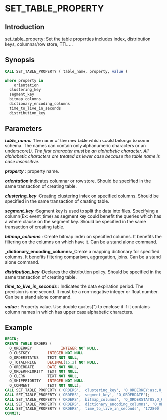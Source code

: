 # SET_TABLE_PROPERTY

## Introduction

set_table_property: Set the table properties includes index, distribution keys, columnar/row store, TTL ...
## Synopsis

```sql
CALL SET_TABLE_PROPERTY ( table_name, property, value )

where property in
	orientation
  clustering_key
  segment_key
  bitmap_columns
  dictionary_encoding_columns
  time_to_live_in_seconds
  distribution_key
```
## Parameters

_**table_name:**_ The name of the new table which could belongs to some schema. The names can contain only alphanumeric characters or an underscore(_). The first character must be an alphabetic character. All alphabetic characters are treated as lower case because the table name is case insensitive._

_**property**_ : property name.

_**orientation**_:Indicates columnar or row store. Should be specified in the same transaction of creating table. 

_**clustering_key**_ :Creating clustering index on specified columns. Should be specified in the same transaction of creating table. 

_**segment_key**_ :Segment key is used to split the data into files. Specifying a column(Ex: event_time) as segment key could benefit the queries which has a where clause on the segment key. Should be specified in the same transaction of creating table. 

_**bitmap_columns**_ : Create bitmap index on specified columns. It benefits the filtering on the columns on which have it. Can be a stand alone command.

_**dictionary_encoding_columns:**_Create a mapping dictionary for specified columns. It benefits filtering comparison, aggregation, joins. Can be a stand alone command.

_**distribution_key**_ :Declares the distribution policy. Should be specified in the same transaction of creating table. 

_**time_to_live_in_seconds**_ : Indicates the data expiration period. The precision is one second. It must be a non-negative integer or float number. Can be a stand alone command.

_**value**_ : Property value. Use double quotes(") to enclose it if it contains column names in which has upper case alphabetic characters.

## Example

```sql
BEGIN;
CREATE TABLE ORDERS ( 
  O_ORDERKEY 			 INTEGER NOT NULL,
  O_CUSTKEY        INTEGER NOT NULL,
  O_ORDERSTATUS    TEXT NOT NULL,
  O_TOTALPRICE     DECIMAL(15,2) NOT NULL,
  O_ORDERDATE      DATE NOT NULL,
  O_ORDERPRIORITY  TEXT NOT NULL,  
  O_CLERK          TEXT NOT NULL, 
  O_SHIPPRIORITY   INTEGER NOT NULL,
  O_COMMENT        TEXT NOT NULL);
CALL SET_TABLE_PROPERTY ('ORDERS', 'clustering_key', 'O_ORDERKEY:asc,O_CUSTKEY:asc');
CALL SET_TABLE_PROPERTY ('ORDERS', 'segment_key', 'O_ORDERDATE');
CALL SET_TABLE_PROPERTY ('ORDERS', 'bitmap_columns', 'O_ORDERSTATUS,O_ORDERPRIORITY,O_CLERK,O_SHIPPRIORITY');
CALL SET_TABLE_PROPERTY ('ORDERS', 'dictionary_encoding_columns', 'O_ORDERSTATUS,O_ORDERPRIORITY,O_CLERK,O_SHIPPRIORITY');
CALL SET_TABLE_PROPERTY ('ORDERS', 'time_to_live_in_seconds', '172800');
COMMIT;
```
